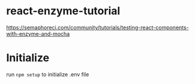 # react-enzyme-tutorial

https://semaphoreci.com/community/tutorials/testing-react-components-with-enzyme-and-mocha


# Initialize
run `npm setup` to initialize .env file

